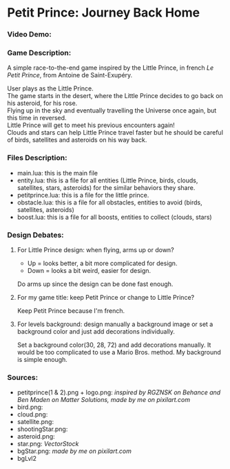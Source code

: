 # Petit Prince: Journey Back Home

### Video Demo: <url>

### Game Description:

A simple race-to-the-end game inspired by the Little Prince, in french *Le Petit Prince*, from Antoine de Saint-Exupéry.

User plays as the Little Prince. <br>
The game starts in the desert, where the Little Prince decides to go back on his asteroid, for his rose. <br>
Flying up in the sky and eventually travelling the Universe once again, but this time in reversed. <br>
Little Prince will get to meet his previous encounters again! <br>
Clouds and stars can help Little Prince travel faster but he should be careful of birds, satellites and asteroids on his way back.

### Files Description:
- main.lua: this is the main file
- entity.lua: this is a file for all entities (Little Prince, birds, clouds, satellites, stars, asteroids)  for the similar behaviors they share.
- petitprince.lua: this is a file for the little prince.
- obstacle.lua: this is a file for all obstacles, entities to avoid (birds, satellites, asteroids)
- boost.lua: this is a file for all boosts, entities to collect (clouds, stars)

### Design Debates:
1. For Little Prince design: when flying, arms up or down?
   - Up = looks better, a bit more complicated for design.
   - Down = looks a bit weird, easier for design.
   
   Do arms up since the design can be done fast enough.
2. For my game title: keep Petit Prince or change to Little Prince?

   Keep Petit Prince because I'm french.
3. For levels background: design manually a background image or set a background color and just add decorations individually.

    Set a background color(30, 28, 72) and add decorations manually.
    It would be too complicated to use a Mario Bros. method.
    My background is simple enough. 

### Sources:
- petitprince(1 & 2).png + logo.png: *inspired by RGZNSK on Behance and Ben Maden on Matter Solutions, made by me on pixilart.com*
- bird.png:
- cloud.png:
- satellite.png:
- shootingStar.png:
- asteroid.png:
- star.png: *VectorStock*
- bgStar.png: *made by me on pixilart.com*
- bgLvl2
